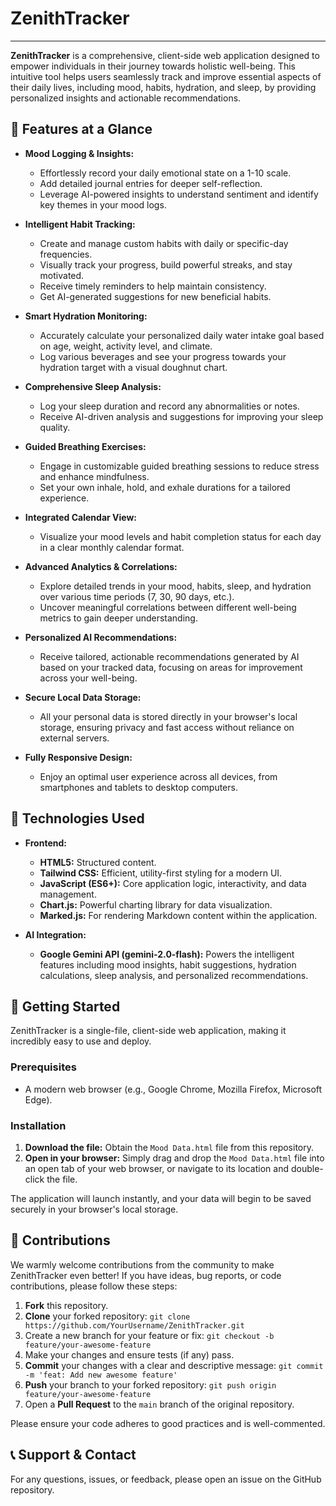 #  ZenithTracker

---

**ZenithTracker** is a comprehensive, client-side web application designed to empower individuals in their journey towards holistic well-being. This intuitive tool helps users seamlessly track and improve essential aspects of their daily lives, including mood, habits, hydration, and sleep, by providing personalized insights and actionable recommendations.

## 🌟 Features at a Glance

* **Mood Logging & Insights:**
    * Effortlessly record your daily emotional state on a 1-10 scale.
    * Add detailed journal entries for deeper self-reflection.
    * Leverage AI-powered insights to understand sentiment and identify key themes in your mood logs.

* **Intelligent Habit Tracking:**
    * Create and manage custom habits with daily or specific-day frequencies.
    * Visually track your progress, build powerful streaks, and stay motivated.
    * Receive timely reminders to help maintain consistency.
    * Get AI-generated suggestions for new beneficial habits.

* **Smart Hydration Monitoring:**
    * Accurately calculate your personalized daily water intake goal based on age, weight, activity level, and climate.
    * Log various beverages and see your progress towards your hydration target with a visual doughnut chart.

* **Comprehensive Sleep Analysis:**
    * Log your sleep duration and record any abnormalities or notes.
    * Receive AI-driven analysis and suggestions for improving your sleep quality.

* **Guided Breathing Exercises:**
    * Engage in customizable guided breathing sessions to reduce stress and enhance mindfulness.
    * Set your own inhale, hold, and exhale durations for a tailored experience.

* **Integrated Calendar View:**
    * Visualize your mood levels and habit completion status for each day in a clear monthly calendar format.

* **Advanced Analytics & Correlations:**
    * Explore detailed trends in your mood, habits, sleep, and hydration over various time periods (7, 30, 90 days, etc.).
    * Uncover meaningful correlations between different well-being metrics to gain deeper understanding.

* **Personalized AI Recommendations:**
    * Receive tailored, actionable recommendations generated by AI based on your tracked data, focusing on areas for improvement across your well-being.

* **Secure Local Data Storage:**
    * All your personal data is stored directly in your browser's local storage, ensuring privacy and fast access without reliance on external servers.

* **Fully Responsive Design:**
    * Enjoy an optimal user experience across all devices, from smartphones and tablets to desktop computers.

## 🚀 Technologies Used

* **Frontend:**
    * **HTML5:** Structured content.
    * **Tailwind CSS:** Efficient, utility-first styling for a modern UI.
    * **JavaScript (ES6+):** Core application logic, interactivity, and data management.
    * **Chart.js:** Powerful charting library for data visualization.
    * **Marked.js:** For rendering Markdown content within the application.

* **AI Integration:**
    * **Google Gemini API (gemini-2.0-flash):** Powers the intelligent features including mood insights, habit suggestions, hydration calculations, sleep analysis, and personalized recommendations.

## 🏁 Getting Started

ZenithTracker is a single-file, client-side web application, making it incredibly easy to use and deploy.

### Prerequisites

* A modern web browser (e.g., Google Chrome, Mozilla Firefox, Microsoft Edge).

### Installation

1.  **Download the file:** Obtain the `Mood Data.html` file from this repository.
2.  **Open in your browser:** Simply drag and drop the `Mood Data.html` file into an open tab of your web browser, or navigate to its location and double-click the file.

The application will launch instantly, and your data will begin to be saved securely in your browser's local storage.

## 🤝 Contributions

We warmly welcome contributions from the community to make ZenithTracker even better! If you have ideas, bug reports, or code contributions, please follow these steps:

1.  **Fork** this repository.
2.  **Clone** your forked repository: `git clone https://github.com/YourUsername/ZenithTracker.git`
3.  Create a new branch for your feature or fix: `git checkout -b feature/your-awesome-feature`
4.  Make your changes and ensure tests (if any) pass.
5.  **Commit** your changes with a clear and descriptive message: `git commit -m 'feat: Add new awesome feature'`
6.  **Push** your branch to your forked repository: `git push origin feature/your-awesome-feature`
7.  Open a **Pull Request** to the `main` branch of the original repository.

Please ensure your code adheres to good practices and is well-commented.

## 📞 Support & Contact

For any questions, issues, or feedback, please open an issue on the GitHub repository.
